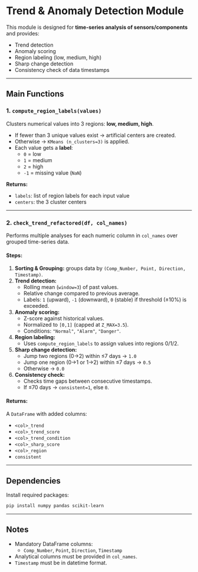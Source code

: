 # Trend & Anomaly Detection Module

This module is designed for **time-series analysis of sensors/components** and provides:
- Trend detection
- Anomaly scoring
- Region labeling (low, medium, high)
- Sharp change detection
- Consistency check of data timestamps

---

## Main Functions

### 1. `compute_region_labels(values)`
Clusters numerical values into 3 regions: **low, medium, high**.
- If fewer than 3 unique values exist → artificial centers are created.
- Otherwise → `KMeans (n_clusters=3)` is applied.
- Each value gets a **label**:
  - `0` = low  
  - `1` = medium  
  - `2` = high  
  - `-1` = missing value (`NaN`)

**Returns:**
- `labels`: list of region labels for each input value  
- `centers`: the 3 cluster centers  

---

### 2. `check_trend_refactored(df, col_names)`
Performs multiple analyses for each numeric column in `col_names` over grouped time-series data.

#### Steps:
1. **Sorting & Grouping:** groups data by `(Comp_Number, Point, Direction, Timestamp)`.
2. **Trend detection:**
   - Rolling mean (`window=3`) of past values.
   - Relative change compared to previous average.
   - Labels: `1` (upward), `-1` (downward), `0` (stable) if threshold (±10%) is exceeded.
3. **Anomaly scoring:**
   - Z-score against historical values.
   - Normalized to `[0,1]` (capped at `Z_MAX=3.5`).
   - Conditions: `"Normal"`, `"Alarm"`, `"Danger"`.
4. **Region labeling:**
   - Uses `compute_region_labels` to assign values into regions 0/1/2.
5. **Sharp change detection:**
   - Jump two regions (0→2) within ≤7 days → `1.0`
   - Jump one region (0→1 or 1→2) within ≤7 days → `0.5`
   - Otherwise → `0.0`
6. **Consistency check:**
   - Checks time gaps between consecutive timestamps.
   - If ≤70 days → `consistent=1`, else `0`.

#### Returns:
A `DataFrame` with added columns:
- `<col>_trend`
- `<col>_trend_score`
- `<col>_trend_condition`
- `<col>_sharp_score`
- `<col>_region`
- `consistent`

---

## Dependencies

Install required packages:

```bash
pip install numpy pandas scikit-learn
```

---

## Notes
- Mandatory DataFrame columns:
  - `Comp_Number`, `Point`, `Direction`, `Timestamp`
- Analytical columns must be provided in `col_names`.
- `Timestamp` must be in datetime format.
